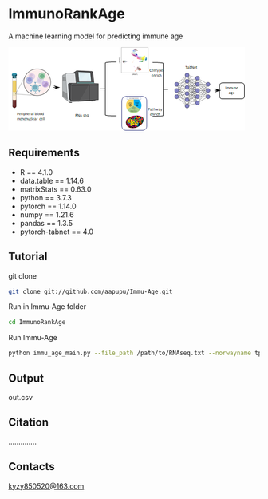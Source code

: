 # ImmunoRankAge
A machine learning model for predicting immune age

![image](https://github.com/aapupu/Immu-Age/blob/abe7564596203b20b2e05ae012aaa154db7eafed/img/1702047552565.jpg)


## Requirements 

- R == 4.1.0
- data.table == 1.14.6
- matrixStats == 0.63.0
- python == 3.7.3
- pytorch == 1.14.0
- numpy == 1.21.6
- pandas == 1.3.5
- pytorch-tabnet == 4.0
  

Tutorial
-------
git clone
```bash
git clone git://github.com/aapupu/Immu-Age.git
```

Run in Immu-Age folder
```bash
cd ImmunoRankAge
```

Run Immu-Age
```bash
python immu_age_main.py --file_path /path/to/RNAseq.txt --norwayname tpm/count
```

## Output 
out.csv 

Citation
-------
.............. 

Contacts
-------
kyzy850520@163.com
